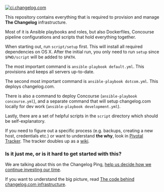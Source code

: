 [![ci.changelog.com](https://ci.changelog.com/api/v1/teams/main/pipelines/changelog.com/jobs/configure/badge)](https://ci.changelog.com/teams/main/pipelines/changelog.com/jobs/configure)

This repository contains everything that is required to provision and manage **The Changelog** infrastructure.

Most of it is Ansible playbooks and roles, but also Dockerfiles,
Concourse pipeline configurations and scripts that hold everything together.

When starting out, run `script/setup` first.
This will install all required dependencies on OS X.
After the initial run, you only need to run `setup` since `$PWD/script` will be added to `$PATH`.

The most important command is `ansible-playbook default.yml`.
This provisions and keeps all servers up-to-date.

The second most important command is `ansible-playbook dotcom.yml`.
This deploys changelog.com.

There is also a command to deploy Concourse (`ansible-playbook concourse.yml`),
and a separate command that will setup changelog.com locally for dev work (`ansible-playbook development.yml`).

Lastly, there are a set of helpful scripts in the `script` directory which should be self-explanatory.

If you need to figure out a specific process (e.g. backups, creating a new host, credentials etc.) or want to understand **the why**,
look in [Pivotal Tracker](https://www.pivotaltracker.com/n/projects/1650121).
The tracker doubles up as a [wiki](https://www.pivotaltracker.com/n/projects/1650121/search?q=label%3A%22wiki%22).

### Is it just me, or is it hard to get started with this?

We are talking about this on the Changelog Ping, [help us decide how we continue investing our time](https://github.com/thechangelog/ping/issues/830).

If you want to understand the big picture, read [The code behind changelog.com infrastructure](https://changelog.com/posts/thechangelog-infrastructure).
